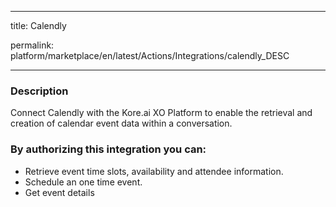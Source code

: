 
---
title: Calendly

permalink: platform/marketplace/en/latest/Actions/Integrations/calendly_DESC

---

### Description

Connect Calendly with the Kore.ai XO Platform to enable the retrieval and creation of calendar event data within a conversation. 

### By authorizing this integration you can:
- Retrieve event time slots, availability and attendee information.
- Schedule an one time event.
- Get event details
